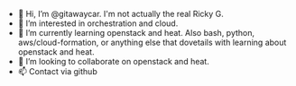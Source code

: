 - 👋 Hi, I’m @gitawaycar. I'm not actually the real Ricky G.
- 👀 I’m interested in orchestration and cloud.
- 🌱 I’m currently learning openstack and heat. Also bash, python, aws/cloud-formation, or anything else that dovetails with learning about openstack and heat.
- 💞️ I’m looking to collaborate on openstack and heat.
- 📫 Contact via github

<!---
gitawaycar/gitawaycar is a ✨ special ✨ repository because its `README.md` (this file) appears on your GitHub profile.
You can click the Preview link to take a look at your changes.
--->
